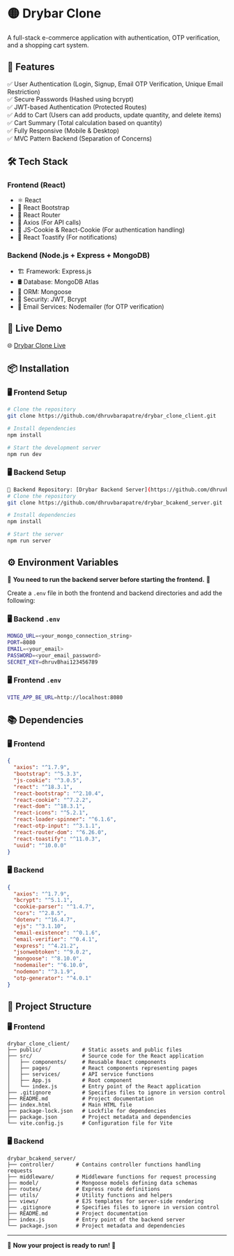 # 🟡 Drybar Clone
A full-stack e-commerce application with authentication, OTP verification, and a shopping cart system.

## 🚀 Features
✅ User Authentication (Login, Signup, Email OTP Verification, Unique Email Restriction)  
✅ Secure Passwords (Hashed using bcrypt)  
✅ JWT-based Authentication (Protected Routes)  
✅ Add to Cart (Users can add products, update quantity, and delete items)  
✅ Cart Summary (Total calculation based on quantity)  
✅ Fully Responsive (Mobile & Desktop)  
✅ MVC Pattern Backend (Separation of Concerns)  

## 🛠 Tech Stack
### **Frontend (React)**
- ⚛️ React
- 🎨 React Bootstrap
- 🔀 React Router
- 📡 Axios (For API calls)
- 🍪 JS-Cookie & React-Cookie (For authentication handling)
- 🔔 React Toastify (For notifications)

### **Backend (Node.js + Express + MongoDB)**
- 🏗️ Framework: Express.js
- 🛢️ Database: MongoDB Atlas
- 🔗 ORM: Mongoose
- 🔐 Security: JWT, Bcrypt
- 📧 Email Services: Nodemailer (for OTP verification)

## 🔗 Live Demo
🌐 [Drybar Clone Live](https://drybarclonedhruv.vercel.app)

## 📦 Installation
### 🖥️ Frontend Setup
```sh
# Clone the repository
git clone https://github.com/dhruvbarapatre/drybar_clone_client.git

# Install dependencies
npm install

# Start the development server
npm run dev
```

### 🖥 Backend Setup
```sh
🔗 Backend Repository: [Drybar Backend Server](https://github.com/dhruvbarapatre/drybar_bcakend_server)
# Clone the repository
git clone https://github.com/dhruvbarapatre/drybar_bcakend_server.git

# Install dependencies
npm install

# Start the server
npm run server
```

## ⚙️ Environment Variables
🚨 **You need to run the backend server before starting the frontend.** 🚨

Create a `.env` file in both the frontend and backend directories and add the following:

### 🖥 Backend `.env`
```sh
MONGO_URL=<your_mongo_connection_string>
PORT=8080
EMAIL=<your_email>
PASSWORD=<your_email_password>
SECRET_KEY=dhruvBhai123456789
```

### 🖥️ Frontend `.env`
```sh
VITE_APP_BE_URL=http://localhost:8080
```

## 📚 Dependencies
### 🖥️ Frontend
```json
{
  "axios": "^1.7.9",
  "bootstrap": "^5.3.3",
  "js-cookie": "^3.0.5",
  "react": "^18.3.1",
  "react-bootstrap": "^2.10.4",
  "react-cookie": "^7.2.2",
  "react-dom": "^18.3.1",
  "react-icons": "^5.2.1",
  "react-loader-spinner": "^6.1.6",
  "react-otp-input": "^3.1.1",
  "react-router-dom": "^6.26.0",
  "react-toastify": "^11.0.3",
  "uuid": "^10.0.0"
}
```

### 🖥 Backend
```json
{
  "axios": "^1.7.9",
  "bcrypt": "^5.1.1",
  "cookie-parser": "^1.4.7",
  "cors": "^2.8.5",
  "dotenv": "^16.4.7",
  "ejs": "^3.1.10",
  "email-existence": "^0.1.6",
  "email-verifier": "^0.4.1",
  "express": "^4.21.2",
  "jsonwebtoken": "^9.0.2",
  "mongoose": "^8.10.0",
  "nodemailer": "^6.10.0",
  "nodemon": "^3.1.9",
  "otp-generator": "^4.0.1"
}
```

## 📂 Project Structure
### 🖥️ Frontend
```
drybar_clone_client/
├── public/             # Static assets and public files
├── src/                # Source code for the React application
│   ├── components/     # Reusable React components
│   ├── pages/          # React components representing pages
│   ├── services/       # API service functions
│   ├── App.js          # Root component
│   └── index.js        # Entry point of the React application
├── .gitignore          # Specifies files to ignore in version control
├── README.md           # Project documentation
├── index.html          # Main HTML file
├── package-lock.json   # Lockfile for dependencies
├── package.json        # Project metadata and dependencies
└── vite.config.js      # Configuration file for Vite
```

### 🖥 Backend
```
drybar_bcakend_server/
├── controller/       # Contains controller functions handling requests
├── middleware/       # Middleware functions for request processing
├── model/            # Mongoose models defining data schemas
├── routes/           # Express route definitions
├── utils/            # Utility functions and helpers
├── views/            # EJS templates for server-side rendering
├── .gitignore        # Specifies files to ignore in version control
├── README.md         # Project documentation
├── index.js          # Entry point of the backend server
└── package.json      # Project metadata and dependencies
```
---
🚀 **Now your project is ready to run!** 🚀

